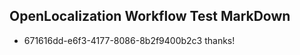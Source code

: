 ## OpenLocalization Workflow Test MarkDown
* 671616dd-e6f3-4177-8086-8b2f9400b2c3 thanks!

<!--HONumber=Aug16_HO4-->


